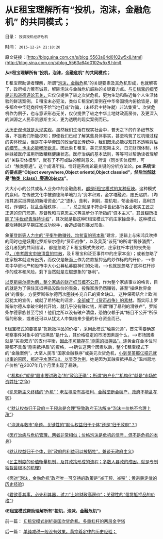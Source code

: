# 从E租宝理解所有“投机，泡沫，金融危机” 的共同模式；

目录： `投资投机经济危机` 

时间： `2015-12-24 21:10:20` 

原文链接：[http://blog.sina.com.cn/s/blog_5563a64d0102w5x8.html](http://blog.sina.com.cn/s/blog_5563a64d0102w5x8.html)

**从E租宝理解所有“投机，泡沫，金融危机”
的共同模式；**

Ｅ租宝帮助读者理解，所谓“[泡沫，金融危](../../../2015/12/22/单纯减税一般没有效果，黄宗羲定律的历史经验；.md)机”的关键要素及其危机形成，也就解答了，政府权力若有诚意，解除泡沫与金融危机威胁的关键着力点。[与Ｅ租宝的细节是非和道德评论无关，](../../../2015/12/13/“机构化扩张收入”要了E租宝的命；.md)它仅仅提供了较之次贷危机，更为生动和贴近每个人生活体验的鲜活案例。Ｅ租宝未必犯法，类似Ｅ租宝的案例在中华帝国境内俯拾皆是，很多都会中华贬商传统不恰当地打成“诈骗，（未经君主特许就）非法集资”。次贷危机作为例子，也与意识形态无关，仅仅提供了较之中华土地财政高房价，及更深入的渊源之人民币凯恩斯主义，更为透明的现实案例而已。

[大历史观也就是大现实观](../../../2011/8/11/读书读报懂历史，学会旅游看世界.md)。虽然我们生活在现实社会中，普天之下的许多细节故事，不是我们所能尽知；即便我们已经了解某些具体事实，甚至构筑了过机理过程的实体模型，但是在中华帝国的政治辖民传统中，[我们既未必能尽知其不透明背后的细节，也未必能畅所欲言](../../../2014/9/27/怎样在信息渠道被垄断的环境里，成为一个自由人？.md)。因此象Ｅ租宝，美元凯恩斯主义，日元财阀体制，林妹妹被医疗滥用所致糟糕健康状态，医疗治病的基本法则，等等可以帮助读者理解的“关联实体模型”，就有了不可或缺的解剖意义，所谓（同类实体模型，可以）“触类旁通”。这个成语所指，恰好是系统论最关键的分析方法论。**ps:系统论的要点是“Object everywhere,Object orientd,Object
classied”，然后当然就是“[触类（class）旁通Objects](../../../2012/2/25/《ThinkInJava》中的社会学和经济学分析.md)”**。

大大小小的公共或私人业务中的金融危机，[都是E租宝模式的某种反映](../../../2015/12/23/君子善其事，必先利其器，试刀“土地财政高房价”.md)。这种模式的赢利，在传统文化中被道德简单地打为“资本积累，金字塔融资，庞氏陷阱，（均指其追买抵押品的新增资金）”之“逐利，食利，剥削，投机啦，郁金香啦，高利贷啦，诈骗啦，扰乱金融秩序，……”，总之就是不符合中世纪各行各业老实工匠之正道的歪门邪道。基督教和马克思主义等进步分子所指的“资本主义”，[其含糊所指除了“中世纪贵族特许权](../../../2013/12/24/理解“资本”概念，及其被社会主义者的偷换.md)”，其次就是指这种E租宝模式下的庄家操盘手。这种模式暴涨特别是早期庄家成功脱手，会造成强烈暴发形象。

象[董登新等人力主的“平衡牛散赚钱，均贫富的资本税](../../../2009/12/10/专家教授嫌中国税收太轻，“向国际接轨”.md)”建言，逻辑上与宋鸿兵吹捧的同时也是妖魔化罗斯柴尔德的“货币战争”，以及吴英“该死”的所谓“奢侈消费”，这几者犯的共同错误，
都是忽略了Ｅ租宝模式失败时，庄家杠杆本钱的丧失殆尽[，（参考股灾中被清盘的牛散](../../../2015/7/16/股灾前后，谁赚了钱，谁亏了钱？谁套牢了？.md)，及Ｅ租宝和泛亚事件中的庄家本金）；或者忽略了庄家根本就没有出货，而仅仅是帐面上作为贷款抵押品的炒作标的的开价，——>参考中华房地产和股市中大小公募私募股神们的处境，——>也就是忽略了这种杠杆炒作的成本和风险，剩下当然就是左棍想象的“暴利”。

[以罗斯柴尔德为例，整个家族的财产细节概不公开](../../../2011/8/29/罗斯柴尔德家族的真实身份和跨国业务.md)，作为整个家族事业的格言，目的就是为了保住其抵押品没跌价的表象，投靠家族仍然赚钱，甚至“操纵世界金融”的假象，方便罗斯柴尔德再次圈钱补充自已的资金缺口。
这种保密结合上欧洲反犹太的宣传，成就了希特勒的谣言，[全部成了《货币战争》的素材](../../../2008/10/20/民族主义阴谋论不受欢迎.md)。而实际上罗斯柴尔德从拿破仑时代开始，就几乎没有赚过钱，所谓“赚了暴利的滑铁卢”，罗斯柴尔德家族甚至亏损！他们之所以没有破产清盘，恐怕仅赖于其“帐目不公开”所保留的形象，或者还可以从犹太人中集结来少量的补仓资金而已。

E租宝模式的要害是“货款抵押品的价格”，采用此模式“触类旁通”，首先需要确定考察事件对象中的“抵押品”是什么，其价格稳定的市场因素是什么，——>市场因素就是“买卖双方”的支付平衡，[因此不可能存在“刚需的抵押品”，](../../../2015/5/4/刚需定律，刚需与市场经济发展程度的负相关；.md)连黄金在金本位时期都不具备“刚需抵押品”的资格，——>确认这两个因素以后，整个E租宝模式下的“金融案例”，大至人民币“国家金融秩序”或美元次贷危机，[小到吴英那亿把元就出事的原因，都近乎水落石出。以吴英为例](../../../2012/11/8/信托是资本主义的生命线.md)，她是因为其融资抵押品之“温州房地产价格”在2007年几个月里出现了暴跌。

《[“机构化”就是“股市要讲政治”的“政治正确”；所谓“散户化”“机构化”就是“市场姓资姓社”之争](../../../2015/12/14/“机构化”就是“股市要讲政治”的“政治正确”；.md)》

《[凯恩斯主义终结的“危机”：老左棍没有高福利，金融垄断会破产，政府不能乱花钱](../../../2015/12/15/若无体制裁撤在先，中国政府没有勇气“壮士断臂”；.md)》

《[“默认权益归于政府＝干预总是合理”导致政府无法解决“泡沫＝价格不合理上涨”](../../../2015/12/16/中世纪式“价格泡沫”和“政府干预有理”的传统习惯.md)》

《[“泡沫与救市”命题，关键性的“默认权益归于个体”还是“归于政府”？](../../../2015/12/17/让科学去问责“公有制之不言而喻”的合法性；.md)》

《[医疗治病与危机管理，两者非常相似；价格泡沫是危机的信号，但不是危机的本身](../../../2015/12/19/医疗治病与危机管理，两者非常相似；.md)》

《[默认权益归于个体，则“政府的利益可以被牺牲”，兼谈无政府主义](../../../2015/12/20/“政府的利益可以被牺牲”兼谈无政府主义.md)》

《[民主制度的价值衡量机制，及其政策形成的流程；多数人暴政的成因，就是专制独裁最根本的机理](../../../2015/12/21/多数人暴政的成因，就是专制独裁最根本的机理；.md)》

《[面对“泡沫，金融危机”政府唯一可交待的政策是“减干预，减税”；黄宗羲定律的历史经验](../../../2015/12/22/单纯减税一般没有效果，黄宗羲定律的历史经验；.md)》

《[君欲善其事，必先利其器，试刀“土地财政高房价”；关键性的“信贷抵押品的价格”](../../../2015/12/23/君子善其事，必先利其器，试刀“土地财政高房价”.md)》

《**E租宝模式帮助理解所有“投机，泡沫，金融危机”**》

前一篇： [Ｅ租宝模式剖析美国次贷危机。多重杠杆的两层金字塔](../../../2015/12/26/Ｅ租宝模式剖析美国次贷危机。多重杠杆的两层金字塔.md)

后一篇： [单纯减税一般没有效果，黄宗羲定律的历史经验；](../../../2015/12/22/单纯减税一般没有效果，黄宗羲定律的历史经验；.md)

